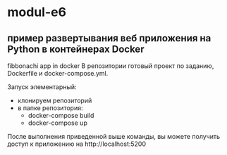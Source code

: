 # modul-e6 
## пример развертывания веб приложения на Python в контейнерах Docker
fibbonachi app in docker
В репозитории готовый проект по заданию, Dockerfile и docker-compose.yml.

Запуск элементарный:
- клонируем репозиторий
- в папке репозитория:
    - docker-compose build
    - docker-compose up

После выполнения приведенной выше команды, вы можете получить доступ к приложению на http://localhost:5200

